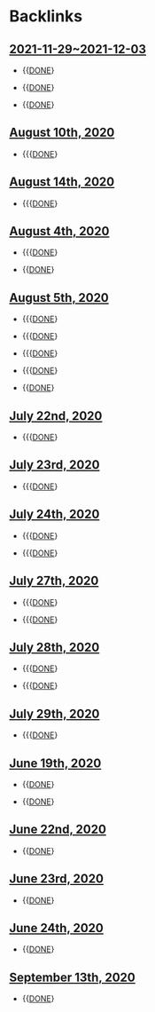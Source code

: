 
# Backlinks
## [2021-11-29~2021-12-03](<2021-11-29~2021-12-03.md>)
- {{[DONE](<DONE.md>)}

- {{[DONE](<DONE.md>)}

- {{[DONE](<DONE.md>)}

## [August 10th, 2020](<August 10th, 2020.md>)
- {{{[DONE](<DONE.md>)}

## [August 14th, 2020](<August 14th, 2020.md>)
- {{{[DONE](<DONE.md>)}

## [August 4th, 2020](<August 4th, 2020.md>)
- {{{[DONE](<DONE.md>)}

- {{[DONE](<DONE.md>)}

## [August 5th, 2020](<August 5th, 2020.md>)
- {{{[DONE](<DONE.md>)}

- {{{[DONE](<DONE.md>)}

- {{{[DONE](<DONE.md>)}

- {{{[DONE](<DONE.md>)}

- {{[DONE](<DONE.md>)}

## [July 22nd, 2020](<July 22nd, 2020.md>)
- {{{[DONE](<DONE.md>)}

## [July 23rd, 2020](<July 23rd, 2020.md>)
- {{{[DONE](<DONE.md>)}

## [July 24th, 2020](<July 24th, 2020.md>)
- {{{[DONE](<DONE.md>)}

- {{{[DONE](<DONE.md>)}

## [July 27th, 2020](<July 27th, 2020.md>)
- {{{[DONE](<DONE.md>)}

- {{{[DONE](<DONE.md>)}

## [July 28th, 2020](<July 28th, 2020.md>)
- {{{[DONE](<DONE.md>)}

- {{{[DONE](<DONE.md>)}

## [July 29th, 2020](<July 29th, 2020.md>)
- {{{[DONE](<DONE.md>)}

## [June 19th, 2020](<June 19th, 2020.md>)
- {{[DONE](<DONE.md>)}

- {{[DONE](<DONE.md>)}

## [June 22nd, 2020](<June 22nd, 2020.md>)
- {{[DONE](<DONE.md>)}

## [June 23rd, 2020](<June 23rd, 2020.md>)
- {{[DONE](<DONE.md>)}

## [June 24th, 2020](<June 24th, 2020.md>)
- {{[DONE](<DONE.md>)}

## [September 13th, 2020](<September 13th, 2020.md>)
- {{[DONE](<DONE.md>)}

